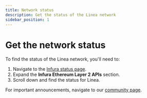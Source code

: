 ```yaml
---
title: Network status
description: Get the status of the Linea network
sidebar_position: 1
---
```


# Get the network status

To find the status of the Linea network, you'll need to:

1. Navigate to the [Infura status page](https://status.infura.io/).
1. Expand the **Infura Ethereum Layer 2 APIs** section.
1. Scroll down and find the status for Linea.

For important announcements, navigate to our [community page](https://community.linea.build/c/announcements/).
